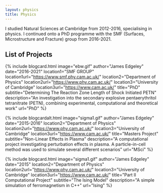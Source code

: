 ```yaml
---
layout: physics
title: Physics
---
```


I studied Natural Sciences at Cambridge from 2012-2016, specialising in physics.  I continued onto a PhD programme with the SMF (Surfaces, Microstructure and Fracture) group from 2016-2021.

## List of Projects

{% include blogcard.html image="ebw.gif" author="James Edgeley" date="2016-2021" 
location1="SMF GROUP" location1url="https://www.smf.phy.cam.ac.uk/" location2="Department of Physics" location2url="https://www.phy.cam.ac.uk/" location3="University of Cambridge" location3url="https://www.cam.ac.uk/" 
title="PhD" subtitle="Determining The Reaction Zone Length of Shock Initiated PETN"
description="An investigation into the secondary explosive pentaerythritol tetranitrate (PETN), combining experimental, computational and theoretical work"
url="PhD" %}

{% include blogcardalt.html image="sigma1.gif" author="James Edgeley" date="2015-2016"
location2="Department of Physics" location2url="https://www.phy.cam.ac.uk/" location3="University of Cambridge" location3url="https://www.cam.ac.uk/"
title="Masters Project" subtitle="Non-Linear Effects in Plasma"
description="A computational project investigating perturbation effects in plasma.  A particle-in-cell method was used to simulate several different scenarios"
url="MSci" %}

{% include blogcard.html image="sigma1.gif" author="James Edgeley" date="2015"
location2="Department of Physics" location2url="https://www.phy.cam.ac.uk/" location3="University of Cambridge" location3url="https://www.cam.ac.uk/"
title="Part II Computational Project" subtitle="The Ising Model"
description="A simple simulation of ferromagnetism in C++"
url="Ising" %}